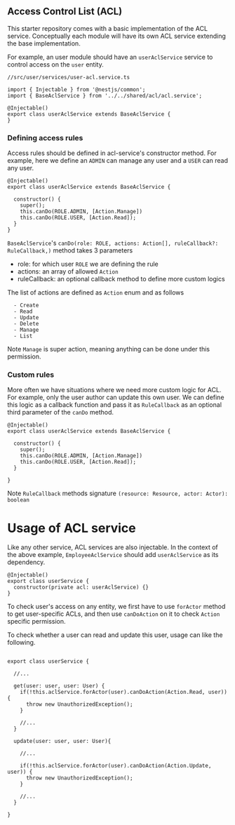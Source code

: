 ## Access Control List (ACL)

This starter repository comes with a basic implementation of the ACL service. Conceptually each module will have its own ACL service extending the base implementation.

For example, an user module should have an `userAclService` service to control access on the `user` entity.

```
//src/user/services/user-acl.service.ts

import { Injectable } from '@nestjs/common';
import { BaseAclService } from '../../shared/acl/acl.service';

@Injectable()
export class userAclService extends BaseAclService {
}

```

### Defining access rules

Access rules should be defined in acl-service's constructor method. For example, here we define an `ADMIN` can manage any user and a `USER` can read any user.

```
@Injectable()
export class userAclService extends BaseAclService {

  constructor() {
    super();
    this.canDo(ROLE.ADMIN, [Action.Manage])
    this.canDo(ROLE.USER, [Action.Read]);
  }
}

```

`BaseAclService`'s `canDo(role: ROLE, actions: Action[], ruleCallback?: RuleCallback,)` method takes 3 parameters

- role: for which user `ROLE` we are defining the rule
- actions: an array of allowed `Action`
- ruleCallback: an optional callback method to define more custom logics

The list of actions are defined as `Action` enum and as follows

```
  - Create
  - Read
  - Update
  - Delete
  - Manage
  - List
```

Note `Manage` is super action, meaning anything can be done under this permission.

### Custom rules

More often we have situations where we need more custom logic for ACL. For example, only the user author can update this own user. We can define this logic as a callback function and pass it as `RuleCallback` as an optional third parameter of the `canDo` method.

```
@Injectable()
export class userAclService extends BaseAclService {

  constructor() {
    super();
    this.canDo(ROLE.ADMIN, [Action.Manage])
    this.canDo(ROLE.USER, [Action.Read]);
  }

}

```

Note `RuleCallback` methods signature `(resource: Resource, actor: Actor): boolean`

# Usage of ACL service

Like any other service, ACL services are also injectable. In the context of the above example, `EmployeeAclService` should add `userAclService` as its dependency.

```
@Injectable()
export class userService {
  constructor(private acl: userAclService) {}
}

```

To check user's access on any entity, we first have to use `forActor` method to get user-specific ACLs, and then use `canDoAction` on it to check `Action` specific permission.

To check whether a user can read and update this user, usage can like the following.

```

export class userService {

  //...

  get(user: user, user: User) {
    if(!this.aclService.forActor(user).canDoAction(Action.Read, user)) {
      throw new UnauthorizedException();
    }

    //...
  }

  update(user: user, user: User){

    //...

    if(!this.aclService.forActor(user).canDoAction(Action.Update, user)) {
      throw new UnauthorizedException();
    }

    //...
  }

}

```
